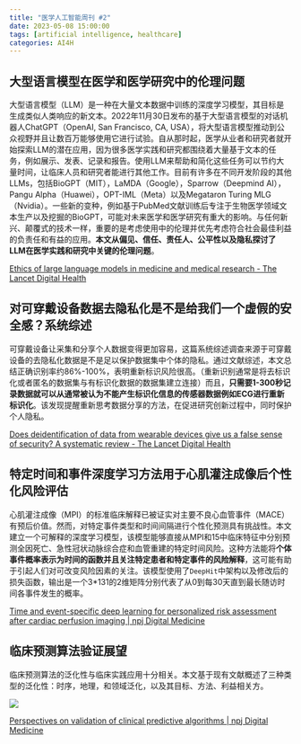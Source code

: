```yaml
---
title: "医学人工智能周刊 #2"
date: 2023-05-08 15:00:00
tags: [artificial intelligence, healthcare]
categories: AI4H
---
```


## 大型语言模型在医学和医学研究中的伦理问题
大型语言模型（LLM）是一种在大量文本数据中训练的深度学习模型，其目标是生成类似人类响应的新文本。2022年11月30日发布的基于大型语言模型的对话机器人ChatGPT（OpenAI, San Francisco, CA, USA），将大型语言模型推动到公众视野并且让数百万能够使用它进行试验。自从那时起，医学从业者和研究者就开始探索LLM的潜在应用，因为很多医学实践和研究都围绕着大量基于文本的任务，例如展示、发表、记录和报告。使用LLM来帮助和简化这些任务可以节约大量时间，让临床人员和研究者能进行其他工作。目前有许多在不同开发阶段的其他LLMs，包括BioGPT（MIT），LaMDA（Google），Sparrow（Deepmind AI），Pangu Alpha（Huawei），OPT-IML（Meta）以及Megataron Turing MLG（Nvidia）。一些新的变种，例如基于PubMed文献训练后专注于生物医学领域文本生产以及挖掘的BioGPT，可能对未来医学和医学研究有重大的影响。与任何新兴、颠覆式的技术一样，重要的是考虑使用中的伦理并优先考虑符合社会最佳利益的负责任和有益的应用。**本文从偏见、信任、责任人、公平性以及隐私探讨了LLM在医学实践和研究中关键的伦理问题**。

[Ethics of large language models in medicine and medical research - The Lancet Digital Health](https://www.thelancet.com/journals/landig/article/PIIS2589-7500(23)00083-3/fulltext)

## 对可穿戴设备数据去隐私化是不是给我们一个虚假的安全感？系统综述
可穿戴设备让采集和分享个人数据变得更加容易，这篇系统综述调查来源于可穿戴设备的去隐私化数据是不是足以保护数据集中个体的隐私。通过文献综述，本文总结正确识别率约86%-100%，表明重新标识风险很高。（重新识别通常是将去标识化或者匿名的数据集与有标识化数据的数据集建立连接）而且，**只需要1-300秒记录数据就可以从通常被认为不能产生标识化信息的传感器数据例如ECG进行重新标识化**。该发现提醒重新思考数据分享的方法，在促进研究创新过程中，同时保护个人隐私。

[Does deidentification of data from wearable devices give us a false sense of security? A systematic review - The Lancet Digital Health](https://www.thelancet.com/journals/landig/article/PIIS2589-7500(22)00234-5/fulltext?rss=yes)

## 特定时间和事件深度学习方法用于心肌灌注成像后个性化风险评估
心肌灌注成像（MPI）的标准临床解释已被证实对主要不良心血管事件（MACE）有预后价值。然而，对特定事件类型和时间间隔进行个性化预测具有挑战性。本文建立一个可解释的深度学习模型，该模型能够直接从MPI和15中临床特征中分别预测全因死亡、急性冠状动脉综合症和血管重建的特定时间风险。这种方法能将**个体事件概率表示为时间的函数并且关注特定患者和特定事件的风险解释**，这可能有助于引起人们对可改变风险因素的关注。该模型使用了`DeepHit`中架构以及修改后的损失函数，输出是一个3\*131的2维矩阵分别代表了从0到每30天直到最长随访时间各事件发生的概率。

[Time and event-specific deep learning for personalized risk assessment after cardiac perfusion imaging | npj Digital Medicine](https://www.nature.com/articles/s41746-023-00806-x)

## 临床预测算法验证展望
临床预测算法的泛化性与临床实践应用十分相关。本文基于现有文献概述了三种类型的泛化性：时序，地理，和领域泛化，以及其目标、方法、利益相关方。


![](https://cdn.jsdelivr.net/gh/jmwyf/pichosting@master/generalizability.png)

[Perspectives on validation of clinical predictive algorithms | npj Digital Medicine](https://www.nature.com/articles/s41746-023-00832-9)
